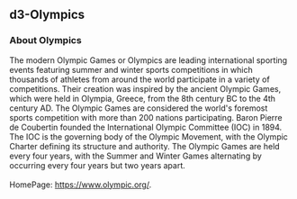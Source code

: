 ## d3-Olympics

### About Olympics
The modern Olympic Games or Olympics are leading international sporting events featuring summer and winter sports competitions in which thousands of athletes from around the world participate in a variety of competitions. Their creation was inspired by the ancient Olympic Games, which were held in Olympia, Greece, from the 8th century BC to the 4th century AD. The Olympic Games are considered the world's foremost sports competition with more than 200 nations participating. Baron Pierre de Coubertin founded the International Olympic Committee (IOC) in 1894. The IOC is the governing body of the Olympic Movement, with the Olympic Charter defining its structure and authority. The Olympic Games are held every four years, with the Summer and Winter Games alternating by occurring every four years but two years apart.<br/><br/>HomePage: https://www.olympic.org/.
